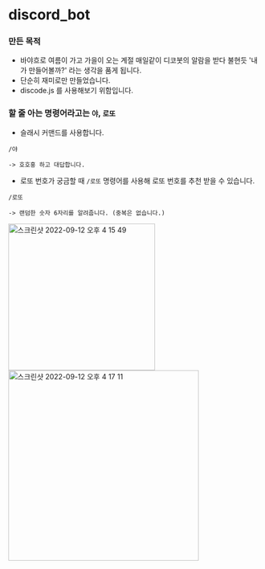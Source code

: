 # discord_bot

### 만든 목적

- 바야흐로 여름이 가고 가을이 오는 계절 매일같이 디코봇의 알람을 받다 불현듯 '내가 만들어볼까?' 라는 생각을 품게 됩니다.
- 단순히 재미로만 만들었습니다.
- discode.js 를 사용해보기 위함입니다.

### 할 줄 아는 명령어라고는 `야`, `로또`

- 슬래시 커맨드를 사용합니다.

```
/야

-> 호호홍 하고 대답합니다.
```

- 로또 번호가 궁금할 때 `/로또` 명령어를 사용해 로또 번호를 추천 받을 수 있습니다.

```
/로또

-> 랜덤한 숫자 6자리를 알려줍니다. (중복은 없습니다.)
```

<img width="292" alt="스크린샷 2022-09-12 오후 4 15 49" src="https://user-images.githubusercontent.com/97894417/189594722-055194b5-eecd-4706-be9c-67f2166fb330.png">

<img width="379" alt="스크린샷 2022-09-12 오후 4 17 11" src="https://user-images.githubusercontent.com/97894417/189594879-6d034cf9-d75b-4639-80cb-7754477a8daf.png">
